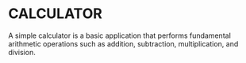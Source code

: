 # CALCULATOR
A simple calculator is a basic application that performs fundamental arithmetic operations such as addition, subtraction, multiplication, and division.
